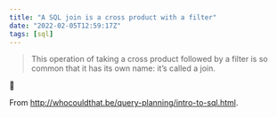 ```yaml
---
title: "A SQL join is a cross product with a filter"
date: "2022-02-05T12:59:17Z"
tags: [sql]
---
```


> This operation of taking a cross product followed by a filter is so common that it has its own name: it’s called a join.

🤯

From http://whocouldthat.be/query-planning/intro-to-sql.html.
